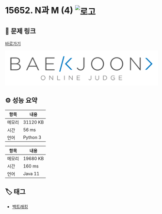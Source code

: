# 15652. N과 M (4) <img src="https://d2gd6pc034wcta.cloudfront.net/tier/8.svg" alt="로고" height="32" style="vertical-align: middle;" />

## 🔗 문제 링크

[바로가기](https://www.acmicpc.net/problem/15652)

![백준 로고](../../images/boj.png)

## ⚙️ 성능 요약

| 항목   | 내용     |
| ------ | -------- |
| 메모리 | 31120 KB |
| 시간   | 56 ms    |
| 언어   | Python 3 |

| 항목   | 내용     |
| ------ | -------- |
| 메모리 | 19680 KB |
| 시간   | 160 ms   |
| 언어   | Java 11  |

## 🏷️ 태그

- [백트래킹](https://www.acmicpc.net/problemset?sort=ac_desc&algo=5)
